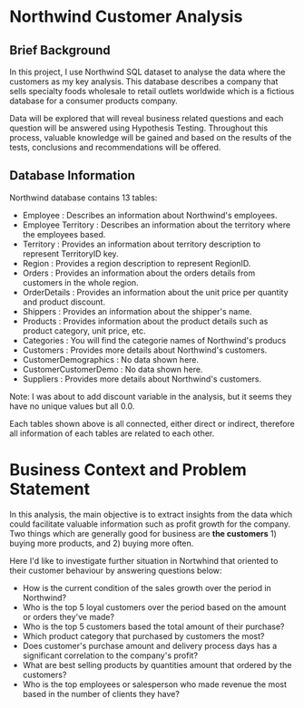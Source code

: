 # Northwind Customer Analysis

## **Brief Background**

In this project, I use Northwind SQL dataset to analyse the data where the customers as my key analysis. This database describes a company that sells specialty foods wholesale to retail outlets worldwide which is a fictious database for a consumer products company.

Data will be explored that will reveal business related questions and each question will be answered using Hypothesis Testing. Throughout this process, valuable knowledge will be gained and based on the results of the tests, conclusions and recommendations will be offered.

## **Database Information**

Northwind database contains 13 tables:
- Employee                : Describes an information about Northwind's employees.
- Employee Territory      : Describes an information about the territory where the employees based. 
- Territory               : Provides an information about territory description to represent TerritoryID key.
- Region                  : Provides a region description to represent RegionID.
- Orders                  : Provides an information about the orders details from customers in the whole region.
- OrderDetails            : Provides an information about the unit price per quantity and product discount.
- Shippers                : Provides an information about the shipper's name.
- Products                : Provides information about the product details such as product category, unit price, etc.
- Categories              : You will find the categorie names of Northwind's producs
- Customers               : Provides more details about Northwind's customers.
- CustomerDemographics    : No data shown here.
- CustomerCustomerDemo    : No data shown here.
- Suppliers               : Provides more details about Northwind's customers.

Note: I was about to add discount variable in the analysis, but it seems they have no unique values but all 0.0.

Each tables shown above is all connected, either direct or indirect, therefore all information of each tables are related to each other.

# Business Context and Problem Statement
In this analysis, the main objective is to extract insights from the data which could facilitate valuable information such as profit growth for the company. Two things which are generally good for business are **the customers** 1) buying more products, and 2) buying more often. 

Here I'd like to investigate further situation in Nortwhind that oriented to their customer behaviour by answering questions below: 

- How is the current condition of the sales growth over the period in Northwind? 
- Who is the top 5 loyal customers over the period based on the amount or orders they've made?
- Who is the top 5 customers based the total amount of their purchase?
- Which product category that purchased by customers the most? 
- Does customer's purchase amount and delivery process days has a significant correlation to the company's profit?
- What are best selling products by quantities amount that ordered by the customers?
- Who is the top employees or salesperson who made revenue the most based in the number of clients they have?
